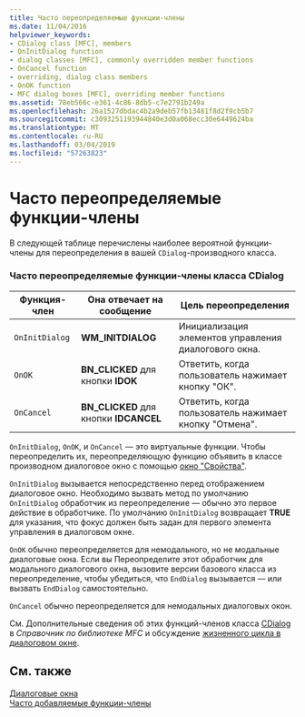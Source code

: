 ```yaml
---
title: Часто переопределяемые функции-члены
ms.date: 11/04/2016
helpviewer_keywords:
- CDialog class [MFC], members
- OnInitDialog function
- dialog classes [MFC], commonly overridden member functions
- OnCancel function
- overriding, dialog class members
- OnOK function
- MFC dialog boxes [MFC], overriding member functions
ms.assetid: 78eb566c-e361-4c86-8db5-c7e2791b249a
ms.openlocfilehash: 26a1527dbdac4b2a9deb57fb13481f8d2f9cb5b7
ms.sourcegitcommit: c3093251193944840e3d0a068ecc30e6449624ba
ms.translationtype: MT
ms.contentlocale: ru-RU
ms.lasthandoff: 03/04/2019
ms.locfileid: "57263823"
---
```

# <a name="commonly-overridden-member-functions"></a>Часто переопределяемые функции-члены

В следующей таблице перечислены наиболее вероятной функции-члены для переопределения в вашей `CDialog`-производного класса.

### <a name="commonly-overridden-member-functions-of-class-cdialog"></a>Часто переопределяемые функции-члены класса CDialog

|Функция-член|Она отвечает на сообщение|Цель переопределения|
|---------------------|----------------------------|-----------------------------|
|`OnInitDialog`|**WM_INITDIALOG**|Инициализация элементов управления диалогового окна.|
|`OnOK`|**BN_CLICKED** для кнопки **IDOK**|Ответить, когда пользователь нажимает кнопку "ОК".|
|`OnCancel`|**BN_CLICKED** для кнопки **IDCANCEL**|Ответить, когда пользователь нажимает кнопку "Отмена".|

`OnInitDialog`, `OnOK`, и `OnCancel` — это виртуальные функции. Чтобы переопределить их, переопределяющую функцию объявить в классе производном диалоговое окно с помощью [окно "Свойства"](/visualstudio/ide/reference/properties-window).

`OnInitDialog` вызывается непосредственно перед отображением диалоговое окно. Необходимо вызвать метод по умолчанию `OnInitDialog` обработчик из переопределение — обычно это первое действие в обработчике. По умолчанию `OnInitDialog` возвращает **TRUE** для указания, что фокус должен быть задан для первого элемента управления в диалоговом окне.

`OnOK` обычно переопределяется для немодального, но не модальные диалоговые окна. Если вы Переопределите этот обработчик для модального диалогового окна, вызовите версии базового класса из переопределение, чтобы убедиться, что `EndDialog` вызывается — или вызвать `EndDialog` самостоятельно.

`OnCancel` обычно переопределяется для немодальных диалоговых окон.

См. Дополнительные сведения об этих функций-членов класса [CDialog](../mfc/reference/cdialog-class.md) в *Справочник по библиотеке MFC* и обсуждение [жизненного цикла в диалоговом окне](../mfc/life-cycle-of-a-dialog-box.md).

## <a name="see-also"></a>См. также

[Диалоговые окна](../mfc/dialog-boxes.md)<br/>
[Часто добавляемые функции-члены](../mfc/commonly-added-member-functions.md)
